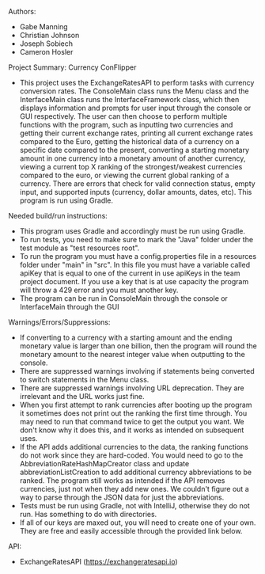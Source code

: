 Authors:
- Gabe Manning
- Christian Johnson
- Joseph Sobiech
- Cameron Hosler

Project Summary: Currency ConFlipper
- This project uses the ExchangeRatesAPI to perform tasks with currency conversion rates. The ConsoleMain class runs the 
Menu class and the InterfaceMain class runs the InterfaceFramework class, which then displays information and prompts for 
user input through the console or GUI respectively. The user can then choose to perform multiple functions with the program, 
such as inputting two currencies and getting their current exchange rates, printing all current exchange rates compared 
to the Euro, getting the historical data of a currency on a specific date compared to the present, converting a starting 
monetary amount in one currency into a monetary amount of another currency, viewing a current top X ranking of the 
strongest/weakest currencies compared to the euro, or viewing the current global ranking of a currency. There are errors 
that check for valid connection status, empty input, and supported inputs (currency, dollar amounts, dates, etc). This 
program is run using Gradle. 

Needed build/run instructions:
- This program uses Gradle and accordingly must be run using Gradle.
- To run tests, you need to make sure to mark the "Java" folder under the test module as "test resources root".
- To run the program you must have a config.properties file in a resources folder under "main" in "src". In this 
file you must have a variable called apiKey that is equal to one of the current in use apiKeys in the team project 
document. If you use a key that is at use capacity the program will throw a 429 error and you must another key.
- The program can be run in ConsoleMain through the console or InterfaceMain through the GUI

Warnings/Errors/Suppressions:
- If converting to a currency with a starting amount and the ending monetary value is larger than one billion, then the
program will round the monetary amount to the nearest integer value when outputting to the console.
- There are suppressed warnings involving if statements being converted to switch statements in the Menu class.
- There are suppressed warnings involving URL deprecation. They are irrelevant and the URL works just fine.
- When you first attempt to rank currencies after booting up the program it sometimes does not print out the ranking 
the first time through. You may need to run that command twice to get the output you want. We don't know why it does 
this, and it works as intended on subsequent uses.
- If the API adds additional currencies to the data, the ranking functions do not work since they are hard-coded. You
would need to go to the AbbreviationRateHashMapCreator class and update abbreviationListCreation to add additional 
currency abbreviations to be ranked. The program still works as intended if the API removes currencies, just not 
when they add new ones. We couldn't figure out a way to parse through the JSON data for just the abbreviations.
- Tests must be run using Gradle, not with IntelliJ, otherwise they do not run. Has something to do with directories.
- If all of our keys are maxed out, you will need to create one of your own. They are free and easily accessible through
the provided link below.

API:
- ExchangeRatesAPI (https://exchangeratesapi.io) 